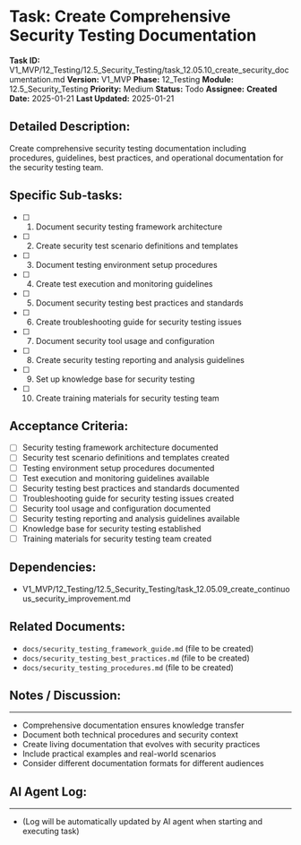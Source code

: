 # Task: Create Comprehensive Security Testing Documentation

**Task ID:** V1_MVP/12_Testing/12.5_Security_Testing/task_12.05.10_create_security_documentation.md
**Version:** V1_MVP
**Phase:** 12_Testing
**Module:** 12.5_Security_Testing
**Priority:** Medium
**Status:** Todo
**Assignee:**
**Created Date:** 2025-01-21
**Last Updated:** 2025-01-21

## Detailed Description:
Create comprehensive security testing documentation including procedures, guidelines, best practices, and operational documentation for the security testing team.

## Specific Sub-tasks:
- [ ] 1. Document security testing framework architecture
- [ ] 2. Create security test scenario definitions and templates
- [ ] 3. Document testing environment setup procedures
- [ ] 4. Create test execution and monitoring guidelines
- [ ] 5. Document security testing best practices and standards
- [ ] 6. Create troubleshooting guide for security testing issues
- [ ] 7. Document security tool usage and configuration
- [ ] 8. Create security testing reporting and analysis guidelines
- [ ] 9. Set up knowledge base for security testing
- [ ] 10. Create training materials for security testing team

## Acceptance Criteria:
- [ ] Security testing framework architecture documented
- [ ] Security test scenario definitions and templates created
- [ ] Testing environment setup procedures documented
- [ ] Test execution and monitoring guidelines available
- [ ] Security testing best practices and standards documented
- [ ] Troubleshooting guide for security testing issues created
- [ ] Security tool usage and configuration documented
- [ ] Security testing reporting and analysis guidelines available
- [ ] Knowledge base for security testing established
- [ ] Training materials for security testing team created

## Dependencies:
- V1_MVP/12_Testing/12.5_Security_Testing/task_12.05.09_create_continuous_security_improvement.md

## Related Documents:
- `docs/security_testing_framework_guide.md` (file to be created)
- `docs/security_testing_best_practices.md` (file to be created)
- `docs/security_testing_procedures.md` (file to be created)

## Notes / Discussion:
---
* Comprehensive documentation ensures knowledge transfer
* Document both technical procedures and security context
* Create living documentation that evolves with security practices
* Include practical examples and real-world scenarios
* Consider different documentation formats for different audiences

## AI Agent Log:
---
* (Log will be automatically updated by AI agent when starting and executing task)
